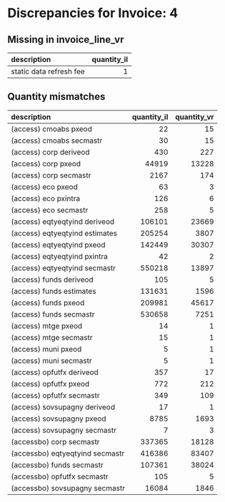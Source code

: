 # Discrepancies for Invoice: 4

## Missing in invoice_line_vr

| description             |   quantity_il |
|:------------------------|--------------:|
| static data refresh fee |             1 |

## Quantity mismatches

| description                     |   quantity_il |   quantity_vr |
|:--------------------------------|--------------:|--------------:|
| (access) cmoabs pxeod           |            22 |            15 |
| (access) cmoabs secmastr        |            30 |            15 |
| (access) corp deriveod          |           430 |           227 |
| (access) corp pxeod             |         44919 |         13228 |
| (access) corp secmastr          |          2167 |           174 |
| (access) eco pxeod              |            63 |             3 |
| (access) eco pxintra            |           126 |             6 |
| (access) eco secmastr           |           258 |             5 |
| (access) eqtyeqtyind deriveod   |        106101 |         23669 |
| (access) eqtyeqtyind estimates  |        205254 |          3807 |
| (access) eqtyeqtyind pxeod      |        142449 |         30307 |
| (access) eqtyeqtyind pxintra    |            42 |             2 |
| (access) eqtyeqtyind secmastr   |        550218 |         13897 |
| (access) funds deriveod         |           105 |             5 |
| (access) funds estimates        |        131631 |          1596 |
| (access) funds pxeod            |        209981 |         45617 |
| (access) funds secmastr         |        530658 |          7251 |
| (access) mtge pxeod             |            14 |             1 |
| (access) mtge secmastr          |            15 |             1 |
| (access) muni pxeod             |             5 |             1 |
| (access) muni secmastr          |             5 |             1 |
| (access) opfutfx deriveod       |           357 |            17 |
| (access) opfutfx pxeod          |           772 |           212 |
| (access) opfutfx secmastr       |           349 |           109 |
| (access) sovsupagny deriveod    |            17 |             1 |
| (access) sovsupagny pxeod       |          8785 |          1693 |
| (access) sovsupagny secmastr    |             7 |             3 |
| (accessbo) corp secmastr        |        337365 |         18128 |
| (accessbo) eqtyeqtyind secmastr |        416386 |         83407 |
| (accessbo) funds secmastr       |        107361 |         38024 |
| (accessbo) opfutfx secmastr     |           105 |             5 |
| (accessbo) sovsupagny secmastr  |         16084 |          1846 |

